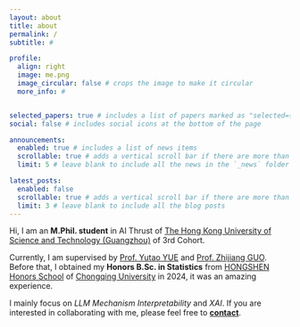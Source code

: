```yaml
---
layout: about
title: about
permalink: /
subtitle: #

profile:
  align: right
  image: me.png
  image_circular: false # crops the image to make it circular
  more_info: # 


selected_papers: true # includes a list of papers marked as "selected={true}"
social: false # includes social icons at the bottom of the page

announcements:
  enabled: true # includes a list of news items
  scrollable: true # adds a vertical scroll bar if there are more than 3 news items
  limit: 5 # leave blank to include all the news in the `_news` folder

latest_posts:
  enabled: false
  scrollable: true # adds a vertical scroll bar if there are more than 3 new posts items
  limit: 3 # leave blank to include all the blog posts
---
```


Hi, I am an **M.Phil. student** in AI Thrust of [The Hong Kong University of Science and Technology (Guangzhou)](https://www.hkust-gz.edu.cn/) of 3rd Cohort.

Currently, I am supervised by [Prof. Yutao YUE](https://ait.hkust-gz.edu.cn/archives/3729) and [Prof. Zhijiang GUO](https://cartus.github.io/). Before that, I obtained my **Honors B.Sc. in Statistics** from [HONGSHEN Honors School](https://hshc.cqu.edu.cn/) of [Chongqing University](https://www.cqu.edu.cn/) in 2024, it was an amazing experience.

I mainly focus on *LLM Mechanism Interpretability* and *XAI*. If you are interested in collaborating with me, please feel free to [**contact**](mailto:jyang729@connect.hkust-gz.edu.cn).
